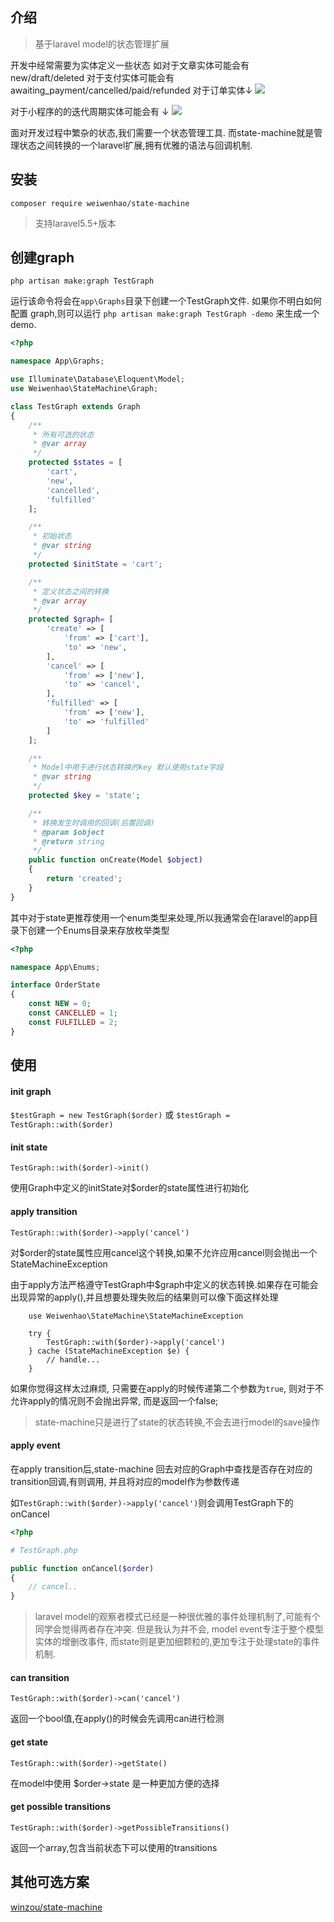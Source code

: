 
## 介绍

> 基于laravel model的状态管理扩展

开发中经常需要为实体定义一些状态
如对于文章实体可能会有 new/draft/deleted
对于支付实体可能会有 awaiting_payment/cancelled/paid/refunded
对于订单实体↓
![](http://omjq5ny0e.bkt.clouddn.com/15296547862738.jpg)


对于小程序的的迭代周期实体可能会有 ↓
![](http://omjq5ny0e.bkt.clouddn.com/15296548277088.jpg)





面对开发过程中繁杂的状态,我们需要一个状态管理工具.
而state-machine就是管理状态之间转换的一个laravel扩展,拥有优雅的语法与回调机制.


## 安装

    composer require weiwenhao/state-machine
    
> 支持laravel5.5+版本

## 创建graph

`php artisan make:graph TestGraph`

运行该命令将会在`app\Graphs`目录下创建一个TestGraph文件.
如果你不明白如何配置 graph,则可以运行
`php artisan make:graph TestGraph -demo` 来生成一个demo.

```php
<?php

namespace App\Graphs;

use Illuminate\Database\Eloquent\Model;
use Weiwenhao\StateMachine\Graph;

class TestGraph extends Graph
{
    /**
     * 所有可选的状态
     * @var array
     */
    protected $states = [
        'cart',
        'new',
        'cancelled',
        'fulfilled'
    ];

    /**
     * 初始状态
     * @var string
     */
    protected $initState = 'cart';

    /**
     * 定义状态之间的转换
     * @var array
     */
    protected $graph= [
        'create' => [
            'from' => ['cart'],
            'to' => 'new',
        ],
        'cancel' => [
            'from' => ['new'],
            'to' => 'cancel',
        ],
        'fulfilled' => [
            'from' => ['new'],
            'to' => 'fulfilled'
        ]
    ];

    /**
     * Model中用于进行状态转换的key 默认使用state字段
     * @var string
     */
    protected $key = 'state';

    /**
     * 转换发生时调用的回调(后置回调)
     * @param $object
     * @return string
     */
    public function onCreate(Model $object)
    {
        return 'created';
    }
}

```

其中对于state更推荐使用一个enum类型来处理,所以我通常会在laravel的app目录下创建一个Enums目录来存放枚举类型

```php
<?php

namespace App\Enums;

interface OrderState
{
    const NEW = 0;
    const CANCELLED = 1;
    const FULFILLED = 2;
}

```



## 使用

#### init graph
`$testGraph = new TestGraph($order)` 或 `$testGraph = TestGraph::with($order)`

#### init state
`TestGraph::with($order)->init()`

使用Graph中定义的initState对$order的state属性进行初始化

#### apply transition
`TestGraph::with($order)->apply('cancel')`

对$order的state属性应用cancel这个转换,如果不允许应用cancel则会抛出一个
StateMachineException

由于apply方法严格遵守TestGraph中$graph中定义的状态转换.如果存在可能会出现异常的apply(),并且想要处理失败后的结果则可以像下面这样处理

```
    use Weiwenhao\StateMachine\StateMachineException
    
    try {
        TestGraph::with($order)->apply('cancel')
    } cache (StateMachineException $e) {
        // handle...
    }
```

如果你觉得这样太过麻烦, 只需要在apply的时候传递第二个参数为`true`, 则对于不允许apply的情况则不会抛出异常, 而是返回一个false;

> state-machine只是进行了state的状态转换,不会去进行model的save操作

#### apply event
在apply transition后,state-machine 回去对应的Graph中查找是否存在对应的transition回调,有则调用, 并且将对应的model作为参数传递

如`TestGraph::with($order)->apply('cancel')`则会调用TestGraph下的onCancel

```php
<?php

# TestGraph.php

public function onCancel($order)
{
    // cancel..
}

```

> laravel model的观察者模式已经是一种很优雅的事件处理机制了,可能有个同学会觉得两者存在冲突.
> 但是我认为并不会, model event专注于整个模型实体的增删改事件, 而state则是更加细颗粒的,更加专注于处理state的事件机制.

#### can transition
`TestGraph::with($order)->can('cancel')` 

返回一个bool值,在apply()的时候会先调用can进行检测

#### get state

`TestGraph::with($order)->getState()` 

在model中使用 $order->state 是一种更加方便的选择

#### get possible transitions

`TestGraph::with($order)->getPossibleTransitions()` 

返回一个array,包含当前状态下可以使用的transitions



## 其他可选方案

[winzou/state-machine](https://github.com/winzou/state-machine)


